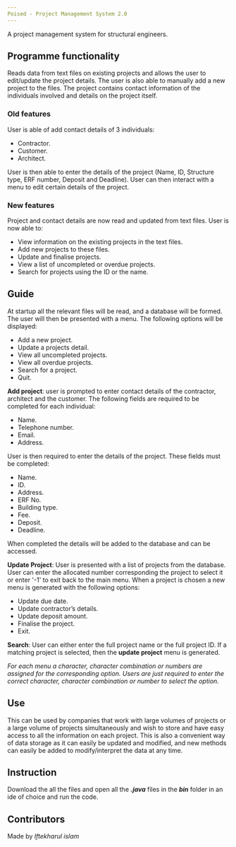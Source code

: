 ```yaml
---
Poised - Project Management System 2.0
---
```

A project management system for structural engineers.

## Programme functionality

Reads data from text files on existing projects and allows the user to edit/update the project details.
The user is also able to manually add a new project to the files. The project contains contact information of the
individuals involved and details on the project itself.

### Old features

User is able of add contact details of 3 individuals:
* Contractor.
* Customer.
* Architect.

User is then able to enter the details of the project (Name, ID, Structure type, ERF number, Deposit and Deadline).
User can then interact with a menu to edit certain details of the project.

### New features

Project and contact details are now read and updated from text files.
User is now able to:
* View information on the existing projects in the text files.
* Add new projects to these files.
* Update and finalise projects.
* View a list of uncompleted or overdue projects.
* Search for projects using the ID or the name.

## Guide

At startup all the relevant files will be read, and a database will be formed.
The user will then be presented with a menu.
The following options will be displayed:
* Add a new project.
* Update a projects detail.
* View all uncompleted projects.
* View all overdue projects.
* Search for a project.
* Quit.

**Add project**:
user is prompted to enter contact details of the contractor, architect and the customer.
The following fields are required to be completed for each individual:
* Name.
* Telephone number.
* Email.
* Address.

User is then required to enter the details of the project.
These fields must be completed:
* Name.
* ID.
* Address.
* ERF No.
* Building type.
* Fee.
* Deposit.
* Deadline.

When completed the details will be added to the database and can be accessed.

**Update Project**:
User is presented with a list of projects from the database.
User can enter the allocated number corresponding the project to select it or enter '-1' to exit back to the main menu.
When a project is chosen a new menu is generated with the following options:
* Update due date.
* Update contractor’s details.
* Update deposit amount.
* Finalise the project.
* Exit.

**Search**:
User can either enter the full project name or the full project ID.
If a matching project is selected, then the **update project** menu is generated.

_For each menu a character, character combination or numbers are assigned for the corresponding option. Users are just required to enter the correct character,
character combination or number to select the option._

## Use

This can be used by companies that work with large volumes of projects or a large volume of projects simultaneously and
wish to store and have easy access to all the information on each project. This is also a convenient way of data storage as
it can easily be updated and modified, and new methods can easily be added to modify/interpret the data at any time.

## Instruction

Download the all the files and open all the *__.java__* files in the *__bin__* folder in an ide of choice and run the code.

## Contributors

Made by *Iftekharul islam*

  
